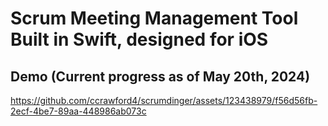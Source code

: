 # Scrum Meeting Management Tool Built in Swift, designed for iOS

## Demo (Current progress as of May 20th, 2024)
https://github.com/ccrawford4/scrumdinger/assets/123438979/f56d56fb-2ecf-4be7-89aa-448986ab073c






